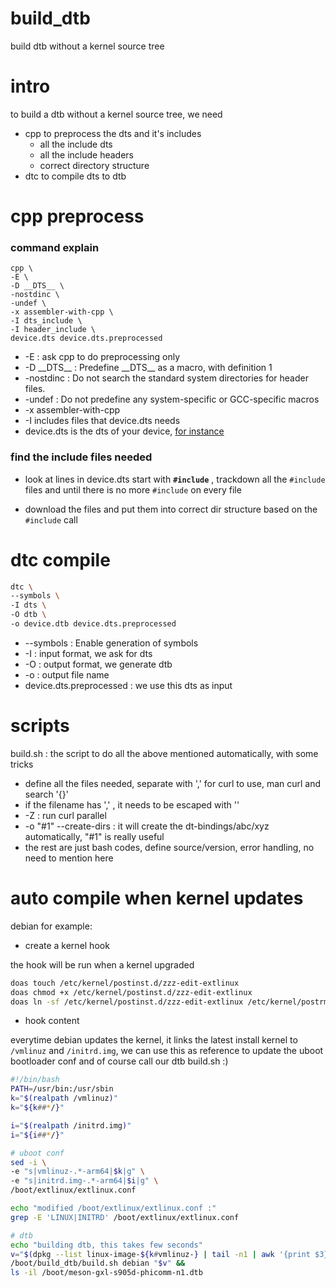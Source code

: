 # build_dtb
build dtb without a kernel source tree

# intro
to build a dtb without a kernel source tree, we need

- cpp to preprocess the dts and it's includes
    - all the include dts
    - all the include headers
    - correct directory structure
- dtc to compile dts to dtb

# cpp preprocess

### command explain
```
cpp \
-E \
-D __DTS__ \
-nostdinc \
-undef \
-x assembler-with-cpp \
-I dts_include \
-I header_include \
device.dts device.dts.preprocessed
```
- -E : ask cpp to do preprocessing only
- -D \_\_DTS\_\_ : Predefine \_\_DTS\_\_ as a macro, with definition 1
- -nostdinc : Do not search the standard system directories for header files.
- -undef : Do not predefine any system-specific or GCC-specific macros
- -x assembler-with-cpp
- -I includes files that device.dts needs
- device.dts is the dts of your device, [for instance](https://git.kernel.org/pub/scm/linux/kernel/git/stable/linux.git/tree/arch/arm64/boot/dts/amlogic/meson-gxl-s905d-phicomm-n1.dts?h=v5.15.78)

### find the include files needed

- look at lines in device.dts start with **`#include`** , trackdown all the `#include` files and until there is no more `#include` on every file

- download the files and put them into correct dir structure based on the `#include` call

# dtc compile
```sh
dtc \
--symbols \
-I dts \
-O dtb \
-o device.dtb device.dts.preprocessed 
```
- --symbols : Enable generation of symbols
- -I : input format, we ask for dts
- -O : output format, we generate dtb
- -o : output file name
- device.dts.preprocessed : we use this dts as input

# scripts
build.sh : the script to do all the above mentioned automatically, with some tricks

- define all the files needed, separate with ',' for curl to use, man curl and search '{}'
- if the filename has ',' , it needs to be escaped with '\'
- -Z : run curl parallel
- -o "#1" --create-dirs : it will create the dt-bindings/abc/xyz automatically, "#1" is really useful
-  the rest are just bash codes, define source/version, error handling, no need to mention here

# auto compile when kernel updates

debian for example:
- create a kernel hook

the hook will be run when a kernel upgraded

```sh
doas touch /etc/kernel/postinst.d/zzz-edit-extlinux
doas chmod +x /etc/kernel/postinst.d/zzz-edit-extlinux
doas ln -sf /etc/kernel/postinst.d/zzz-edit-extlinux /etc/kernel/postrm.d/
```
- hook content

everytime debian updates the kernel, it links the latest install kernel to `/vmlinuz` and `/initrd.img`, we can use this as reference to update the uboot bootloader conf and of course call our dtb build.sh :)

```sh
#!/bin/bash
PATH=/usr/bin:/usr/sbin
k="$(realpath /vmlinuz)"
k="${k##*/}"

i="$(realpath /initrd.img)"
i="${i##*/}"

# uboot conf
sed -i \
-e "s|vmlinuz-.*-arm64|$k|g" \
-e "s|initrd.img-.*-arm64|$i|g" \
/boot/extlinux/extlinux.conf

echo "modified /boot/extlinux/extlinux.conf :"
grep -E 'LINUX|INITRD' /boot/extlinux/extlinux.conf

# dtb
echo "building dtb, this takes few seconds"
v="$(dpkg --list linux-image-${k#vmlinuz-} | tail -n1 | awk '{print $3}')"
/boot/build_dtb/build.sh debian "$v" &&
ls -il /boot/meson-gxl-s905d-phicomm-n1.dtb
```
